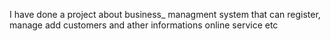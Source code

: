 I have done  a project about business_ managment system that can register, manage add customers and ather informations  online service etc
